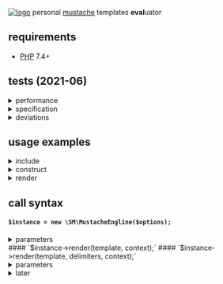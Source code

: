 [![logo](https://raw.githack.com/determin1st/sm-mustache/master/tests/logo.jpg)](https://youtu.be/mQ_AdzWE5Ec)
personal [mustache](https://mustache.github.io/) templates **eval**uator

## requirements
- [PHP](https://www.php.net/) 7.4+

## tests (2021-06)
<details>
<summary>performance</summary>

test loops over mustache spec files (except lambdas), fails are skipped and counted.
[mustache.js](https://github.com/janl/mustache.js) fails in one test: [issue](https://github.com/janl/mustache.js/issues/65)
[![vs](https://raw.githack.com/determin1st/sm-mustache/master/tests/speed.jpg)](https://github.com/determin1st/sm-mustache#tests)
PHPv7.4.5, NODEv10.14.2
[![vs2](https://raw.githack.com/determin1st/sm-mustache/master/tests/speed2.jpg)](https://github.com/determin1st/sm-mustache#tests)
PHPv8.0.7 with OPcache and JIT enabled
---
</details>
<details>
<summary>specification</summary>

<https://github.com/mustache/spec>
[![comments](https://raw.githack.com/determin1st/sm-mustache/master/tests/comments.jpg)](https://github.com/determin1st/sm-mustache#tests)
[![interpolation](https://raw.githack.com/determin1st/sm-mustache/master/tests/interpolation.jpg)](https://github.com/determin1st/sm-mustache#tests)
fails above: `{{{triple_stashes}}}` are not supported.
[![inverted](https://raw.githack.com/determin1st/sm-mustache/master/tests/inverted.jpg)](https://github.com/determin1st/sm-mustache#tests)
[![lambdas](https://raw.githack.com/determin1st/sm-mustache/master/tests/lambdas.jpg)](https://github.com/determin1st/sm-mustache#tests)
fails above: delimiter alternation in template is not supported.
the last one is [doubtful](https://github.com/mustache/spec/issues/128#issuecomment-868940293).
[![sections](https://raw.githack.com/determin1st/sm-mustache/master/tests/sections.jpg)](https://github.com/determin1st/sm-mustache#tests)
---
</details>
<details>
<summary>deviations</summary>

- no `<` template parent, inheritance.
- no `>` template partials, inheritance.
- no `=` template delimiters modifier. rendering with custom delimiters
  is possible but templates will not be cached. this implementaion
  assumes that custom delimiters are used for preparation renders.
- non-escaping by default, escaper function or a flag must be specified explicitly as an option.
- non-escaping with `{{{trippleStashes}}}` (when escaping enabled). this behaviour is set with `&` variable tag.
- template recursions by default are disabled.
  recursion occurs when a variable/block is rendered with a function
  which may return a new template string (contains current delimiters).
  may be enabled explicitly.
</details>


## usage examples
<details>
<summary>include</summary>

```php
# dropped into <project_home>/inc/mustache.php
require_once __DIR__.DIRECTORY_SEPARATOR.'.inc.'.DIRECTORY_SEPARATOR.'mustache.php';
```
</details>
<details>
<summary>construct</summary>

```php
# defaults
$tp = new \SM\MustacheEngine([
  'delims'  => '{{ }}',
  'helpers' => null,  # context fallbacks array/object
  'logger'  => null,  # callable, for debug logs
  'escaper' => null,  # callable, variables escaper (or truthy for HTML escaping)
  'recur'   => false, # template recursion flag
]);

# same (defaults)
$tp = new \SM\MustacheEngine();

# mustache spec compatible
$mp = new \SM\MustacheEngine([
  'escaper' => true,  # htmlspecialchars($variable)
  'recur'   => true,  # checks function result for delimiters and re-renders
]);
```
</details>
<details>
<summary>render</summary>

```php
# ...
# ...
# ...
```
</details>


## call syntax
#### `$instance = new \SM\MustacheEngline($options);`
<details>
<summary>parameters</summary>

todo
</details>
#### `$instance->render(template, context);`
#### `$instance->render(template, delimiters, context);`
<details>
<summary>parameters</summary>

todo
</details>










<details>
  <summary>later</summary>


# syntax extentions
## else block
## block operators `==`, `>`, `<`, `>=`, `<=`
## block reindentation

# syntax
## delimiters
a pair of markers around constructs, for example `{{` and `}}`.
minimal size of a marker is 2 characters, maximal is 4.
the pair sizes may differ, for example `<!--` and `-->` are valid delimiters.
## variables
a name inside delimiters identify a variable, for example `{{name}}`.
a variable will be substituted by name with the specified data.
surrounding spaces are ignored so, `{{ name }}` is also valid.
the name of variable must be alpha-numeric, like `{{1}}`, `{{name}}`, `{{name1}}` or `{{1name}}`.
the exception is a variables chain `{{item.1.has.name}}` (called dot notation in the origin).
## block
## inverted block

# examples
## multipass
## helpers
</details>


